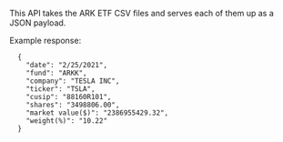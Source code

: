 This API takes the ARK ETF CSV files and serves each of them up as a JSON payload.

Example response:
```
  {
    "date": "2/25/2021",
    "fund": "ARKK",
    "company": "TESLA INC",
    "ticker": "TSLA",
    "cusip": "88160R101",
    "shares": "3498806.00",
    "market value($)": "2386955429.32",
    "weight(%)": "10.22"
  }
```
